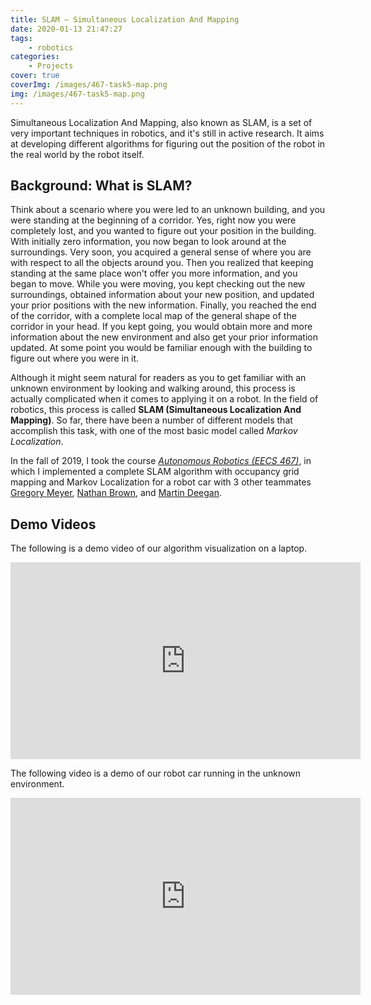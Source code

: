 ```yaml
---
title: SLAM — Simultaneous Localization And Mapping
date: 2020-01-13 21:47:27
tags:
    - robotics
categories:
    - Projects
cover: true
coverImg: /images/467-task5-map.png
img: /images/467-task5-map.png
---
```


Simultaneous Localization And Mapping, also known as SLAM, is a set of very important techniques in robotics, and it's still in active research. It aims at developing different algorithms for figuring out the position of the robot in the real world by the robot itself. 

<!--more-->

## Background: What is SLAM?

Think about a scenario where you were led to an unknown building, and you were standing at the beginning of a corridor. Yes, right now you were completely lost, and you wanted to figure out your position in the building. With initially zero information, you now began to look around at the surroundings. Very soon, you acquired a general sense of where you are with respect to all the objects around you. Then you realized that keeping standing at the same place won't offer you more information, and you began to move. While you were moving, you kept checking out the new surroundings, obtained information about your new position, and updated your prior positions with the new information. Finally, you reached the end of the corridor, with a complete local map of the general shape of the corridor in your head. If you kept going, you would obtain more and more information about the new environment and also get your prior information updated. At some point you would be familiar enough with the building to figure out where you were in it.

Although it might seem natural for readers as you to get familiar with an unknown environment by looking and walking around, this process is actually complicated when it comes to applying it on a robot. In the field of robotics, this process is called **SLAM (Simultaneous Localization And Mapping)**. So far, there have been a number of different models that accomplish this task, with one of the most basic model called *Markov Localization*.

In the fall of 2019, I took the course [*Autonomous Robotics (EECS 467)*](https://web.eecs.umich.edu/~kuipers/teaching/eecs467-F19.html), in which I implemented a complete SLAM algorithm with occupancy grid mapping and Markov Localization for a robot car with 3 other teammates [Gregory Meyer](https://github.com/Gregory-Meyer), [Nathan Brown](https://github.com/nlbrown2), and [Martin Deegan](https://github.com/martindeegan). 

## Demo Videos

The following is a demo video of our algorithm visualization on a laptop.

<iframe width="560" height="315" src="https://www.youtube.com/embed/zsRtV_YeBbc" frameborder="0" allow="accelerometer; autoplay; encrypted-media; gyroscope; picture-in-picture" allowfullscreen></iframe>

The following video is a demo of our robot car running in the unknown environment.

<iframe width="560" height="315" src="https://www.youtube.com/embed/qiB47C4CRBo" frameborder="0" allow="accelerometer; autoplay; encrypted-media; gyroscope; picture-in-picture" allowfullscreen></iframe>
